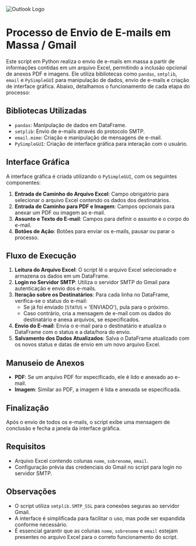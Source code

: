 ![Outlook Logo](https://outlookiniciarsesion01.weebly.com/uploads/9/8/5/4/98549006/outlook_orig.jpg)

# Processo de Envio de E-mails em Massa / Gmail

Este script em Python realiza o envio de e-mails em massa a partir de informações contidas em um arquivo Excel, permitindo a inclusão opcional de anexos PDF e imagens. Ele utiliza bibliotecas como `pandas`, `smtplib`, `email` e `PySimpleGUI` para manipulação de dados, envio de e-mails e criação de interface gráfica. Abaixo, detalhamos o funcionamento de cada etapa do processo:

## Bibliotecas Utilizadas

- `pandas`: Manipulação de dados em DataFrame.
- `smtplib`: Envio de e-mails através do protocolo SMTP.
- `email.mime`: Criação e manipulação de mensagens de e-mail.
- `PySimpleGUI`: Criação de interface gráfica para interação com o usuário.

## Interface Gráfica

A interface gráfica é criada utilizando o `PySimpleGUI`, com os seguintes componentes:

1. **Entrada de Caminho do Arquivo Excel**: Campo obrigatório para selecionar o arquivo Excel contendo os dados dos destinatários.
2. **Entrada de Caminho para PDF e Imagem**: Campos opcionais para anexar um PDF ou imagem ao e-mail.
3. **Assunto e Texto do E-mail**: Campos para definir o assunto e o corpo do e-mail.
4. **Botões de Ação**: Botões para enviar os e-mails, pausar ou parar o processo.

## Fluxo de Execução

1. **Leitura do Arquivo Excel**: O script lê o arquivo Excel selecionado e armazena os dados em um DataFrame.
2. **Login no Servidor SMTP**: Utiliza o servidor SMTP do Gmail para autenticação e envio dos e-mails.
3. **Iteração sobre os Destinatários**: Para cada linha no DataFrame, verifica-se o status do e-mail:
    - Se já foi enviado (`STATUS` = 'ENVIADO'), pula para o próximo.
    - Caso contrário, cria a mensagem de e-mail com os dados do destinatário e anexa arquivos, se especificados.
4. **Envio do E-mail**: Envia o e-mail para o destinatário e atualiza o DataFrame com o status e a data/hora do envio.
5. **Salvamento dos Dados Atualizados**: Salva o DataFrame atualizado com os novos status e datas de envio em um novo arquivo Excel.

## Manuseio de Anexos

- **PDF**: Se um arquivo PDF for especificado, ele é lido e anexado ao e-mail.
- **Imagem**: Similar ao PDF, a imagem é lida e anexada se especificada.

## Finalização

Após o envio de todos os e-mails, o script exibe uma mensagem de conclusão e fecha a janela da interface gráfica.

## Requisitos

- Arquivo Excel contendo colunas `nome`, `sobrenome`, `email`.
- Configuração prévia das credenciais do Gmail no script para login no servidor SMTP.

## Observações

- O script utiliza `smtplib.SMTP_SSL` para conexões seguras ao servidor Gmail.
- A interface é simplificada para facilitar o uso, mas pode ser expandida conforme necessário.
- É essencial garantir que as colunas `nome`, `sobrenome` e `email` estejam presentes no arquivo Excel para o correto funcionamento do script.
